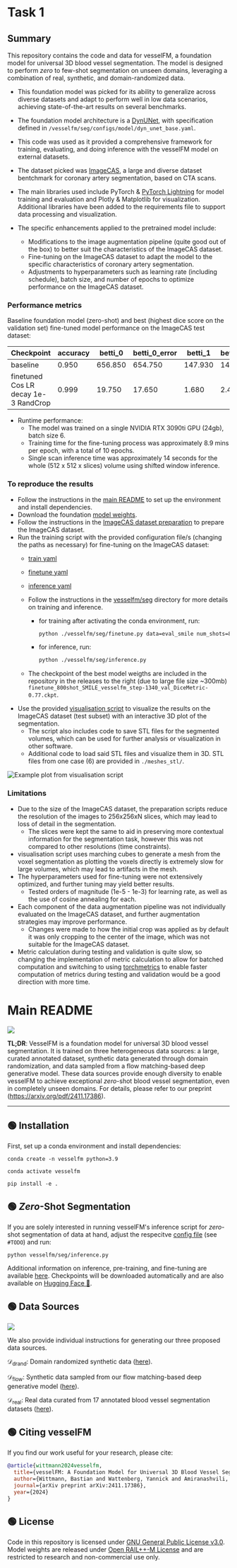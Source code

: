 # Task 1
## Summary
This repository contains the code and data for vesselFM, a foundation model for universal 3D blood vessel segmentation. The model is designed to perform *zero* to few-shot segmentation on unseen domains, leveraging a combination of real, synthetic, and domain-randomized data.

- This foundation model was picked for its ability to generalize across diverse datasets and adapt to perform well in low data scenarios, achieving state-of-the-art results on several benchmarks.
- The foundation model architecture is a [DynUNet](https://docs.monai.io/en/0.3.0/_modules/monai/networks/nets/dynunet.html), with specification defined in `/vesselfm/seg/configs/model/dyn_unet_base.yaml`.
- This code was used as it provided a comprehensive framework for training, evaluating, and doing inference with the vesselFM model on external datasets.
- The dataset picked was [ImageCAS](https://www.kaggle.com/datasets/xiaoweixumedicalai/imagecas/data?select=Coronary_Segmentation_deep_learning), a large and diverse dataset bentchmark for coronary artery segmentation, based on CTA scans.
- The main libraries used include PyTorch & [PyTorch Lightning](https://lightning.ai/docs/pytorch/LTS/common/lightning_module.html) for model training and evaluation and Plotly & Matplotlib for visualization. Additional libraries have been added to the requirements file to support data processing and visualization.

- The specific enhancements applied to the pretrained model include:
  - Modifications to the image augmentation pipeline (quite good out of the box) to better suit the characteristics of the ImageCAS dataset.
  - Fine-tuning on the ImageCAS dataset to adapt the model to the specific characteristics of coronary artery segmentation.
  - Adjustments to hyperparameters such as learning rate (including schedule), batch size, and number of epochs to optimize performance on the ImageCAS dataset.

### Performance metrics
Baseline foundation model (zero-shot) and best (highest dice score on the validation set) fine-tuned model performance on the ImageCAS test dataset:

| Checkpoint                       | accuracy | betti_0 | betti_0_error | betti_1 | betti_1_error | betti_2 | cldice | dice  | fpr   | jaccard_iou | loss  | pr_auc_ap | precision | recall_tpr_sensitivity | roc_auc | specificity |
|----------------------------------|----------|---------|---------------|---------|---------------|---------|--------|-------|-------|-------------|-------|-----------|-----------|------------------------|---------|-------------|
| baseline                         | 0.950    | 656.850 | 654.750       | 147.930 | 144.810       | 41.000  | 0.049  | 0.027 | 0.049 | 0.014       | 0.891 | 0.037     | 0.014     | 0.412                  | 0.887   | 0.951       |
| finetuned Cos LR decay 1e-3 RandCrop | 0.999    | 19.750  | 17.650        | 1.680   | 2.480         | 0.080   | 0.841  | 0.769 | 0.000 | 0.627       | 0.176 | 0.851     | 0.800     | 0.747                  | 0.997   | 1.000       |


- Runtime performance:
  - The model was trained on a single NVIDIA RTX 3090ti GPU (24gb), batch size 6.
  - Training time for the fine-tuning process was approximately 8.9 mins per epoch, with a total of 10 epochs.
  - Single scan inference time was approximately 14 seconds for the whole (512 x 512 x slices) volume using shifted window inference.

### To reproduce the results
- Follow the instructions in the [main README](README.md) to set up the environment and install dependencies.
- Download the foundation [model weights](https://huggingface.co/bwittmann/vesselFM/tree/main).
- Follow the instructions in the [ImageCAS dataset preparation](ImageCASDataSetPrep.md) to prepare the ImageCAS dataset.
- Run the training script with the provided configuration file/s (changing the paths as necessary) for fine-tuning on the ImageCAS dataset:
  - [train yaml](./vesselfm/seg/configs/train.yaml)
  - [finetune yaml](./vesselfm/seg/configs/finetune.yaml)
  - [inference yaml](./vesselfm/seg/configs/inference.yaml)

  - Follow the instructions in the [vesselfm/seg](vesselfm/seg) directory for more details on training and inference.
    - for training after activating the conda environment, run:
      ```bash
      python ./vesselfm/seg/finetune.py data=eval_smile num_shots=800
      ```
    - for inference, run:
      ```bash
      python ./vesselfm/seg/inference.py
      ```
  - The checkpoint of the best model weigths are included in the repository in the releases to the right (due to large file size ~300mb) `finetune_800shot_SMILE_vesselfm_step-1340_val_DiceMetric-0.77.ckpt`.
- Use the provided [visualisation script](visualise_ImageCAS.ipynb) to visualize the results on the ImageCAS dataset (test subset) with an interactive 3D plot of the segmentation.
  - The script also includes code to save STL files for the segmented volumes, which can be used for further analysis or visualization in other software.
  - Additional code to load said STL files and visualize them in 3D. STL files from one case (6) are provided in `./meshes_stl/`.

<!-- Visualisation script example plot image -->
![Example plot from visualisation script](VisualiseScreenshot.jpg)

### Limitations
- Due to the size of the ImageCAS dataset, the preparation scripts reduce the resolution of the images to 256x256xN slices, which may lead to loss of detail in the segmentation.
  - The slices were kept the same to aid in preserving more contextual information for the segmentation task, however this was not compared to other resolutions (time constraints).
- visualisation script uses marching cubes to generate a mesh from the voxel segmentation as plotting the voxels directly is extremely slow for large volumes, which may lead to artifacts in the mesh.
- The hyperparameters used for fine-tuning were not extensively optimized, and further tuning may yield better results.
  - Tested orders of magnitude (1e-5 - 1e-3) for learning rate, as well as the use of cosine annealing for each.
- Each component of the data augmentation pipeline was not individually evaluated on the ImageCAS dataset, and further augmentation strategies may improve performance.
  - Changes were made to how the initial crop was applied as by default it was only cropping to the center of the image, which was not suitable for the ImageCAS dataset.
- Metric calculation during testing and validation is quite slow, so changing the implementation of metric calculation to allow for batched computation and switching to using 
[torchmetrics](https://lightning.ai/docs/torchmetrics/stable/) to enable faster computation of metrics during testing and validation would be a good direction with more time.

# Main README

<img src="docs/vesselfm_banner.png">

**TL;DR**: VesselFM is a foundation model for universal 3D blood vessel segmentation. It is trained on three heterogeneous data sources: a large, curated annotated dataset, synthetic data generated through domain randomization, and data sampled from a flow matching-based deep generative model. These data sources provide enough diversity to enable vesselFM to achieve exceptional *zero*-shot blood vessel segmentation, even in completely unseen domains. For details, please refer to our preprint (https://arxiv.org/pdf/2411.17386).

---


## 🟢 Installation
First, set up a conda environment and install dependencies:

    conda create -n vesselfm python=3.9

    conda activate vesselfm

    pip install -e .


## 🟢 *Zero*-Shot Segmentation
If you are solely interested in running vesselFM's inference script for *zero*-shot segmentation of data at hand, adjust the respecitve [config file](vesselfm/seg/configs/inference.yaml) (see `#TODO`) and run:

    python vesselfm/seg/inference.py

Additional information on inference, pre-training, and fine-tuning are available [here](./vesselfm/seg). Checkpoints will be downloaded automatically and are also available on [Hugging Face 🤗](https://huggingface.co/bwittmann/vesselFM).


## 🟢 Data Sources
<img src="docs/data_sources.png">

We also provide individual instructions for generating our three proposed data sources.

$\mathcal{D}_\text{drand}$: Domain randomized synthetic data ([here](./vesselfm/d_drand)).

$\mathcal{D}_\text{flow}$: Synthetic data sampled from our flow matching-based deep generative model ([here](./vesselfm/d_flow)).

$\mathcal{D}_\text{real}$: Real data curated from 17 annotated blood vessel segmentation datasets ([here](./vesselfm/d_real)).


## 🟢 Citing vesselFM
If you find our work useful for your research, please cite:

```bibtex
@article{wittmann2024vesselfm,
  title={vesselFM: A Foundation Model for Universal 3D Blood Vessel Segmentation},
  author={Wittmann, Bastian and Wattenberg, Yannick and Amiranashvili, Tamaz and Shit, Suprosanna and Menze, Bjoern},
  journal={arXiv preprint arXiv:2411.17386},
  year={2024}
}
```

## 🟢 License
Code in this repository is licensed under [GNU General Public License v3.0](LICENSE). Model weights are released under [Open RAIL++-M License](https://huggingface.co/bwittmann/vesselFM/blob/main/LICENSE) and are restricted to research and non-commercial use only.